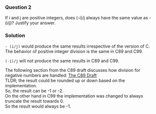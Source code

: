 ### Question 2

If i and j are positive integers, does (-i)/j always have the same value as -(i/j)? Justify your answer.

### Solution

`- (i/j)` would produce the same results irrespective of the version of C. The behavior of positive integer division is the same in C89 and C99.

`(-i)/j` will not produce the same results in C89 and C99. 

The following section from the C89 draft discusses how division for negative numbers are handled: [The C89 Draft](https://port70.net/~nsz/c/c89/c89-draft.html#3.3.5)  
TLDR; the result could be rounded up or down based on the implementation.  
So, the result can be -1 or -2.  
On the other hand in C99 the implementation was changed to always truncate the result towards 0.  
So the result would always be -1.
